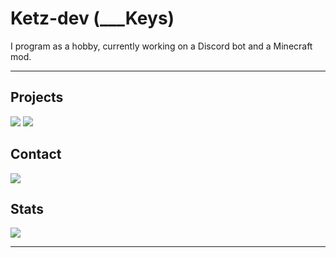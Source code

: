 # Ketz-dev (___Keys)

I program as a hobby, currently working on a Discord bot and a Minecraft mod.

---

## Projects

[![](https://img.shields.io/badge/fall.js-%233178C6.svg?style=for-the-badge&logo=typescript&logoColor=white)](https://github.com/Ketz-dev/Fall.js)
[![](https://img.shields.io/badge/Sleepers-%23000.svg?style=for-the-badge&logo=curseforge&logoColor=white)](https://github.com/Ketz-dev/Sleepers)

## Contact
[![](https://img.shields.io/badge/______Keys%230007-%235865F2.svg?style=for-the-badge&logo=discord&logoColor=white)](https://discord.com/users/967968296555122688)

## Stats

[![](https://github-readme-stats.vercel.app/api?username=Ketz-dev&show_icons=true&bg_color=30363d&title_color=FFFFFF&text_color=FFFFFF&icon_color=4F94EF&hide_border=true&hide=stars)](https://github.com/Ketz-dev)

---
